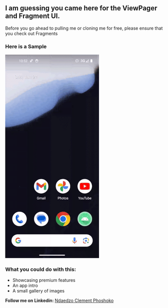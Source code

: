 <h2>I am guessing you came here for the ViewPager and Fragment UI.</h2>
<p>Before you go ahead to pulling me or cloning me for free, <stong>please</stong> ensure that you check out Fragments</p>

<h3>Here is a Sample</h3>
<img src="https://github.com/NdaedzoPhoshoko/UI-project-images/blob/master/ViewPagerWithFragments-onspeed_and_onresize.gif" alt="ViewPager and Fragment showing instructions" />
<h3>What you could do with this:</h3>
<ul><li>Showcasing premium features</li>
  <li>An app intro</li>
  <li>A small gallery of images</li>
</ul>

<b>Follow me on Linkedin: </b> <a href="https://www.linkedin.com/in/phoshokondaedzo/">Ndaedzo Clement Phoshoko</a>
